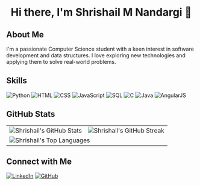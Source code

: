 <div align="center">

# Hi there, I'm Shrishail M Nandargi 👋

</div>

## About Me
I'm a passionate Computer Science student with a keen interest in software development and data structures. I love exploring new technologies and applying them to solve real-world problems.

## Skills
![Python](https://img.icons8.com/color/48/000000/python.png)
![HTML](https://img.icons8.com/color/48/000000/html-5.png)
![CSS](https://img.icons8.com/color/48/000000/css3.png)
![JavaScript](https://img.icons8.com/color/48/000000/javascript.png)
![SQL](https://img.icons8.com/color/48/000000/sql.png)
![C](https://img.icons8.com/color/48/000000/c-programming.png)
![Java](https://img.icons8.com/color/48/000000/java-coffee-cup-logo.png)
![AngularJS](https://img.icons8.com/color/48/000000/angularjs.png)

## GitHub Stats
<div align="center">
<table>
  <tr>
    <td>
      <img src="https://github-readme-stats.vercel.app/api?username=ShrishailMN&show_icons=true&theme=radical" alt="Shrishail's GitHub Stats">
    </td>
    <td>
      <img src="https://github-readme-streak-stats.herokuapp.com/?user=ShrishailMN&theme=radical" alt="Shrishail's GitHub Streak">
    </td>
  </tr>
  <tr>
    <td colspan="2">
      <img src="https://github-readme-stats.vercel.app/api/top-langs/?username=ShrishailMN&layout=compact&theme=radical" alt="Shrishail's Top Languages">
    </td>
  </tr>
</table>
</div>

## Connect with Me
[![LinkedIn](https://img.shields.io/badge/-LinkedIn-blue?style=flat-square&logo=LinkedIn&logoColor=white)](https://www.linkedin.com/in/shrishail-m-n-4b3997270/)
[![GitHub](https://img.shields.io/badge/-GitHub-black?style=flat-square&logo=GitHub&logoColor=white)](https://github.com/ShrishailMN)
